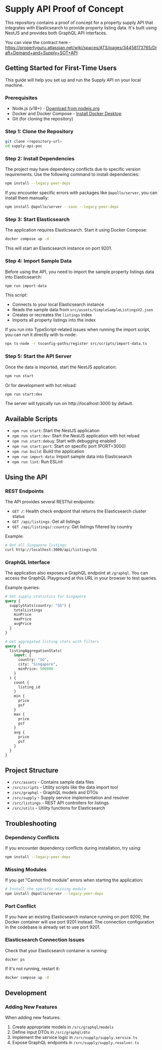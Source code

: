 # Supply API Proof of Concept

This repository contains a proof of concept for a property supply API that integrates with Elasticsearch to provide property listing data. It's built using NestJS and provides both GraphQL API interfaces.

You can view the contract here - https://propertyguru.atlassian.net/wiki/spaces/ATS/pages/34458173765/Draft+Demand+and+Supply+SOT+API

## Getting Started for First-Time Users

This guide will help you set up and run the Supply API on your local machine.

### Prerequisites

- Node.js (v18+) - [Download from nodejs.org](https://nodejs.org/)
- Docker and Docker Compose - [Install Docker Desktop](https://www.docker.com/products/docker-desktop)
- Git (for cloning the repository)

### Step 1: Clone the Repository

```bash
git clone <repository-url>
cd supply-api-poc
```

### Step 2: Install Dependencies

The project may have dependency conflicts due to specific version requirements. Use the following command to install dependencies:

```bash
npm install --legacy-peer-deps
```

If you encounter specific errors with packages like `@apollo/server`, you can install them manually:

```bash
npm install @apollo/server --save --legacy-peer-deps
```

### Step 3: Start Elasticsearch

The application requires Elasticsearch. Start it using Docker Compose:

```bash
docker compose up -d
```

This will start an Elasticsearch instance on port 9201.

### Step 4: Import Sample Data

Before using the API, you need to import the sample property listings data into Elasticsearch:

```bash
npm run import-data
```

This script:
- Connects to your local Elasticsearch instance
- Reads the sample data from `src/assets/SimpleSampleListingsV2.json`
- Creates or recreates the `listings` index
- Imports all property listings into the index

If you run into TypeScript-related issues when running the import script, you can run it directly with ts-node:

```bash
npx ts-node -r tsconfig-paths/register src/scripts/import-data.ts
```

### Step 5: Start the API Server

Once the data is imported, start the NestJS application:

```bash
npm run start
```

Or for development with hot reload:

```bash
npm run start:dev
```

The server will typically run on http://localhost:3000 by default.

## Available Scripts

- `npm run start`: Start the NestJS application
- `npm run start:dev`: Start the NestJS application with hot reload
- `npm run start:debug`: Start with debugging enabled
- `npm run start:port`: Start on specific port (PORT=3000)
- `npm run build`: Build the application
- `npm run import-data`: Import sample data into Elasticsearch
- `npm run lint`: Run ESLint

## Using the API

### REST Endpoints

The API provides several RESTful endpoints:

- `GET /`: Health check endpoint that returns the Elasticsearch cluster status
- `GET /api/listings`: Get all listings
- `GET /api/listings/:country`: Get listings filtered by country

Example:
```bash
# Get all Singapore listings
curl http://localhost:3000/api/listings/SG
```

### GraphQL Interface

The application also exposes a GraphQL endpoint at `/graphql`. You can access the GraphQL Playground at this URL in your browser to test queries.

Example queries:

```graphql
# Get supply statistics for Singapore
query {
  supplyStats(country: "SG") {
    totalListings
    minPrice
    maxPrice
    avgPrice
  }
}

# Get aggregated listing stats with filters
query {
  listingAggregationStats(
    input: {
      country: "SG",
      city: "Singapore",
      minPrice: 500000
    }
  ) {
    count {
      listing_id
    }
    min {
      price
      psf
    }
    max {
      price
      psf
    }
    avg {
      price
      psf
    }
  }
}
```

## Project Structure

- `/src/assets` - Contains sample data files
- `/src/scripts` - Utility scripts like the data import tool
- `/src/graphql` - GraphQL models and DTOs
- `/src/supply` - Supply service implementation and resolver
- `/src/listings` - REST API controllers for listings
- `/src/utils` - Utility functions for Elasticsearch

## Troubleshooting

### Dependency Conflicts

If you encounter dependency conflicts during installation, try using:
```bash
npm install --legacy-peer-deps
```

### Missing Modules

If you get "Cannot find module" errors when starting the application:
```bash
# Install the specific missing module
npm install @apollo/server --legacy-peer-deps
```

### Port Conflict

If you have an existing Elasticsearch instance running on port 9200, the Docker container will use port 9201 instead. The connection configuration in the codebase is already set to use port 9201.

### Elasticsearch Connection Issues

Check that your Elasticsearch container is running:
```bash
docker ps
```

If it's not running, restart it:
```bash
docker compose up -d
```

## Development

### Adding New Features

When adding new features:
1. Create appropriate models in `/src/graphql/models`
2. Define input DTOs in `/src/graphql/dto`
3. Implement the service logic in `/src/supply/supply.service.ts`
4. Expose GraphQL endpoints in `/src/supply/supply.resolver.ts`
